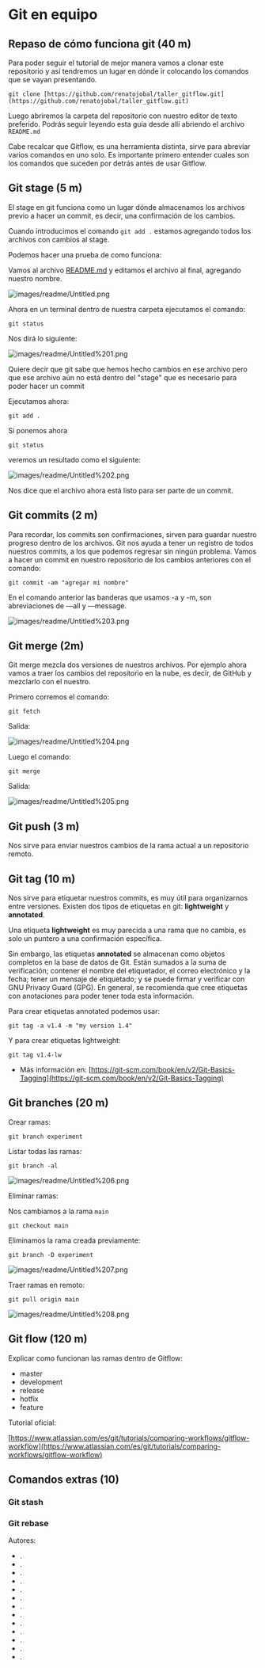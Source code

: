 # Git en equipo

## Repaso de cómo funciona git (40 m)

Para poder seguir el tutorial de mejor manera vamos a clonar este repositorio y así tendremos un lugar en dónde ir colocando los comandos que se vayan presentando.

`git clone [https://github.com/renatojobal/taller_gitflow.git](https://github.com/renatojobal/taller_gitflow.git)`

Luego abriremos la carpeta del repositorio con nuestro editor de texto preferido. Podrás seguir leyendo esta guía desde allí abriendo el archivo `README.md`

Cabe recalcar que Gitflow, es una herramienta distinta, sirve para abreviar varios comandos en uno solo. Es importante primero entender cuales son los comandos que suceden por detrás antes de usar Gitflow.

## Git stage (5 m)

El stage en git funciona como un lugar dónde almacenamos los archivos previo a hacer un commit, es decir, una confirmación de los cambios.

Cuando introducimos el comando `git add .` estamos agregando todos los archivos con cambios al stage.

Podemos hacer una prueba de como funciona:

Vamos al archivo [README.md](http://readme.md) y editamos el archivo al final, agregando nuestro nombre.

![images/readme/Untitled.png](images/readme/Untitled.png)

Ahora en un terminal dentro de nuestra carpeta ejecutamos el comando:

`git status`

Nos dirá lo siguiente:

![images/readme/Untitled%201.png](images/readme/Untitled%201.png)

Quiere decir que git sabe que hemos hecho cambios en ese archivo pero que ese archivo aún no está dentro del "stage" que es necesario para poder hacer un commit

Ejecutamos ahora:

`git add .`

Si ponemos ahora 

`git status`

veremos un resultado como el siguiente:

![images/readme/Untitled%202.png](images/readme/Untitled%202.png)

Nos dice que el archivo ahora está listo para ser parte de un commit.

## Git commits (2 m)

Para recordar, los commits son confirmaciones, sirven para guardar nuestro progreso dentro de los archivos. Git nos ayuda a tener un registro de todos nuestros commits, a los que podemos regresar sin ningún problema. Vamos a hacer un commit en nuestro repositorio de los cambios anteriores con el comando:

`git commit -am "agregar mi nombre"`

En el comando anterior las banderas que usamos -a y -m, son abreviaciones de —all y —message.

![images/readme/Untitled%203.png](images/readme/Untitled%203.png)

## Git merge (2m)

Git merge mezcla dos versiones de nuestros archivos. Por ejemplo ahora vamos a traer los cambios del repositorio en la nube, es decir, de GitHub y mezclarlo con el nuestro.

Primero corremos el comando:

`git fetch`

Salida:

![images/readme/Untitled%204.png](images/readme/Untitled%204.png)

Luego el comando:

`git merge`

Salida:

![images/readme/Untitled%205.png](images/readme/Untitled%205.png)

## Git push (3 m)

Nos sirve para enviar nuestros cambios de la rama actual a un repositorio remoto.

## Git tag (10 m)

Nos sirve para etiquetar nuestros commits, es muy útil para organizarnos entre versiones. Existen dos tipos de etiquetas en git: **lightweight** y **annotated**.

Una etiqueta **lightweight** es muy parecida a una rama que no cambia, es solo un puntero a una confirmación específica.

Sin embargo, las etiquetas **annotated** se almacenan como objetos completos en la base de datos de Git. Están sumados a la suma de verificación; contener el nombre del etiquetador, el correo electrónico y la fecha; tener un mensaje de etiquetado; y se puede firmar y verificar con GNU Privacy Guard (GPG). En general, se recomienda que cree etiquetas con anotaciones para poder tener toda esta información.

Para crear etiquetas annotated podemos usar:

`git tag -a v1.4 -m "my version 1.4"`

Y para crear etiquetas lightweight:

`git tag v1.4-lw`

- Más información en: [https://git-scm.com/book/en/v2/Git-Basics-Tagging](https://git-scm.com/book/en/v2/Git-Basics-Tagging)

## Git branches (20 m)

Crear ramas:

`git branch experiment`

Listar todas las ramas:

`git branch -al`

![images/readme/Untitled%206.png](images/readme/Untitled%206.png)

Eliminar ramas:

Nos cambiamos a la rama `main`

`git checkout main`

Eliminamos la rama creada previamente:

`git branch -D experiment`

![images/readme/Untitled%207.png](images/readme/Untitled%207.png)

Traer ramas en remoto:

`git pull origin main`

![images/readme/Untitled%208.png](images/readme/Untitled%208.png)

## Git flow (120 m)

Explicar como funcionan las ramas dentro de Gitflow:

- master
- development
- release
- hotfix
- feature

Tutorial oficial:

[https://www.atlassian.com/es/git/tutorials/comparing-workflows/gitflow-workflow](https://www.atlassian.com/es/git/tutorials/comparing-workflows/gitflow-workflow)

## Comandos extras (10)

### Git stash

### Git rebase


Autores:

- .
- .
- .
- .
- .
- .
- .
- .
- .
- .
- .
- .
- .
